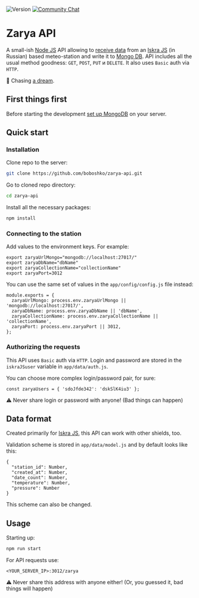 ![Version](https://img.shields.io/badge/version-0.2.1-brightgreen.svg?style=flat-square)
[![Community Chat](https://img.shields.io/badge/Community-Chat-blueChat?style=flat-square&logo=telegram)](https://t.me/codeque)

# Zarya API

A small-ish [Node JS](https://nodejs.org/en/) API allowing to [receive data](https://github.com/boboshko/zarya-meteostation) from an [Iskra JS](http://wiki.amperka.ru/js:iskra_js) (in Russian) based meteo-station and write it to [Mongo DB](https://www.mongodb.com). API includes all the usual method goodness: `GET`, `POST`, `PUT` и `DELETE`. It also uses `Basic` auth via `HTTP`.

💫 Chasing [a dream](https://www.facebook.com/onlysemeon/posts/582696555261097).

## First things first

Before starting the development [set up MongoDB](https://docs.mongodb.com/manual/installation/) on your server.

## Quick start

### Installation

Clone repo to the server:

```bash
git clone https://github.com/boboshko/zarya-api.git
```

Go to cloned repo directory:

```bash
cd zarya-api
```

Install all the necessary packages:

```bash
npm install
```

### Connecting to the station

Add values to the environment keys. For example:

```JS
export zaryaUrlMongo="mongodb://localhost:27017/"
export zaryaDbName="dbName"
export zaryaCollectionName="collectionName"
export zaryaPort=3012
```

You can use the same set of values in the `app/config/config.js` file instead:

```JS
module.exports = {
  zaryaUrlMongo: process.env.zaryaUrlMongo || 'mongodb://localhost:27017/',
  zaryaDbName: process.env.zaryaDbName || 'dbName',
  zaryaCollectionName: process.env.zaryaCollectionName || 'collectionName',
  zaryaPort: process.env.zaryaPort || 3012,
};
```

### Authorizing the requests

This API uses `Basic` auth via `HTTP`. Login and password are stored in the `iskraJSuser` variable in `app/data/auth.js`.

You can choose more complex login/password pair, for sure:

```JS
const zaryaUsers = { 'sdoJfde342': 'dskSlK4iu3' };
```

⚠️ Never share login or password with anyone! (Bad things can happen)

## Data format

Created primarily for [Iskra JS](https://github.com/boboshko/zarya-meteostation), this API can work with other shields, too.

Validation scheme is stored in `app/data/model.js` and by default looks like this:

```JS
{
  "station_id": Number,
  "created_at": Number,
  "date_count": Number,
  "temperature": Number,
  "pressure": Number
}
```

This scheme can also be changed.

## Usage

Starting up:

```bash
npm run start
```

For API requests use:

```
<YOUR_SERVER_IP>:3012/zarya
```

⚠️ Never share this address with anyone either! (Or, you guessed it, bad things will happen)
